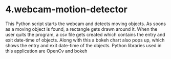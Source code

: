 # 4.webcam-motion-detector
This Python script starts the webcam and detects moving objects. As soons as a moving object is found, a rectangle gets drawn around it. When the user quits the program, a csv file gets created which contains the entry and exit date-time of objects. Along with this a bokeh chart also pops up, which shows the entry and exit date-time of the objects. Python libraries used in this application are OpenCv and bokeh
